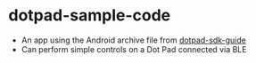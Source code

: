 # dotpad-sample-code

* An app using the Android archive file from [dotpad-sdk-guide](https://github.com/dotincorp/dotpad-sdk-guide)   
* Can perform simple controls on a Dot Pad connected via BLE   
